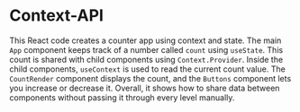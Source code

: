 # Context-API

This React code creates a counter app using context and state. The main `App` component keeps track of a number called `count` using `useState`. This count is shared with child components using `Context.Provider`. Inside the child components, `useContext` is used to read the current count value. The `CountRender` component displays the count, and the `Buttons` component lets you increase or decrease it. Overall, it shows how to share data between components without passing it through every level manually.

